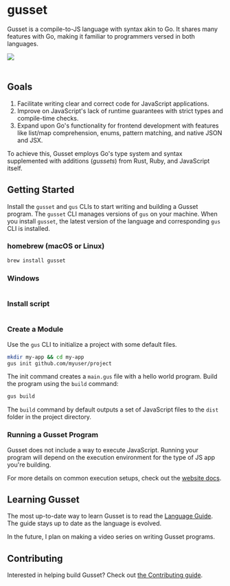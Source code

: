 # gusset

Gusset is a compile-to-JS language with syntax akin to Go. It shares many features with Go, making it familiar to programmers versed in both languages.

<img style="text-align:center; margin-bottom: 20px;" src="https://avatars.githubusercontent.com/u/166648156?s=200" />

## Goals

1. Facilitate writing clear and correct code for JavaScript applications.
2. Improve on JavaScript's lack of runtime guarantees with strict types and compile-time checks.
3. Expand upon Go's functionality for frontend development with features like list/map comprehension, enums, pattern matching, and native JSON and JSX.

To achieve this, Gusset employs Go's type system and syntax supplemented with additions (*gussets*) from Rust, Ruby, and JavaScript itself.

## Getting Started

Install the `gusset` and `gus` CLIs to start writing and building a Gusset program. The `gusset` CLI manages versions of `gus` on your machine. When you install `gusset`, the latest version of the language and corresponding `gus` CLI is installed.

### homebrew (macOS or Linux)

```sh
brew install gusset
```

### Windows

```
```

### Install script

```
```

### Create a Module

Use the `gus` CLI to initialize a project with some default files.

```sh
mkdir my-app && cd my-app
gus init github.com/myuser/project
```

The init command creates a `main.gus` file with a hello world program. Build the program using the `build` command:

```sh
gus build
```

The `build` command by default outputs a set of JavaScript files to the `dist` folder in the project directory.

### Running a Gusset Program

Gusset does not include a way to execute JavaScript. Running your program will depend on the execution environment for the type of JS app you're building.

For more details on common execution setups, check out the [website docs](https://gusset.dev/docs).

## Learning Gusset

The most up-to-date way to learn Gusset is to read the [Language Guide](https://gusset.dev/docs). The guide stays up to date as the language is evolved.

In the future, I plan on making a video series on writing Gusset programs.

## Contributing

Interested in helping build Gusset? Check out [the Contributing guide](/CONTRIBUTING.md).

